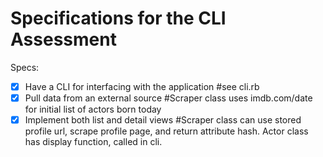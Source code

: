 # Specifications for the CLI Assessment

Specs:
- [x] Have a CLI for interfacing with the application #see cli.rb
- [x] Pull data from an external source #Scraper class uses imdb.com/date for initial list of actors born today
- [x] Implement both list and detail views #Scraper class can use stored profile url, scrape profile page, and return attribute hash.  Actor class has display function, called in cli.
